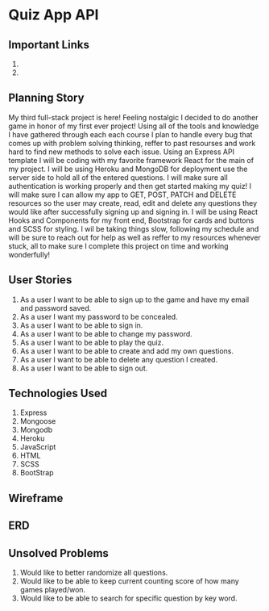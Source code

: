 # Quiz App API

## Important Links

1. 
2.

## Planning Story

My third full-stack project is here! Feeling nostalgic I decided to do another  game in honor of my first ever project! Using all of the tools and knowledge
I have gathered through each each course I plan to handle every bug that comes
up with problem solving thinking, reffer to past resourses and work hard to find
new methods to solve each issue. Using an Express API template I will be coding with my favorite framework React for the main of my project. I will be using 
Heroku and MongoDB for deployment use the server side to hold all of the entered 
questions. I will make sure all authentication is working properly and then get 
started making my quiz! I will make sure I can allow my app to GET, POST, PATCH and DELETE resources so the user may create, read, edit and delete any questions
they would like after successfully signing up and signing in. I will be using React Hooks and Components for my front end, Bootstrap for cards and buttons and
SCSS for styling. I wil be taking things slow, following my schedule and will be 
sure to reach out for help as well as reffer to my resources whenever stuck, all
to make sure I complete this project on time and working wonderfully!

## User Stories

1. As a user I want to be able to sign up to the game and have my email and password saved.
2. As a user I want my password to be concealed.
3. As a user I want to be able to sign in.
4. As a user I want to be able to change my password.
5. As a user I want to be able to play the quiz.
6. As a user I want to be able to create and add my own questions.
7. As a user I want to be able to delete any question I created.
8. As a user I want to be able to sign out.


## Technologies Used

1. Express
2. Mongoose
3. Mongodb
4. Heroku
5. JavaScript
6. HTML
7. SCSS
8. BootStrap

## Wireframe

## ERD

## Unsolved Problems

1. Would like to better randomize all questions.
2. Would like to be able to keep current counting score of how many games played/won.
3. Would like to be able to search for specific question by key word.